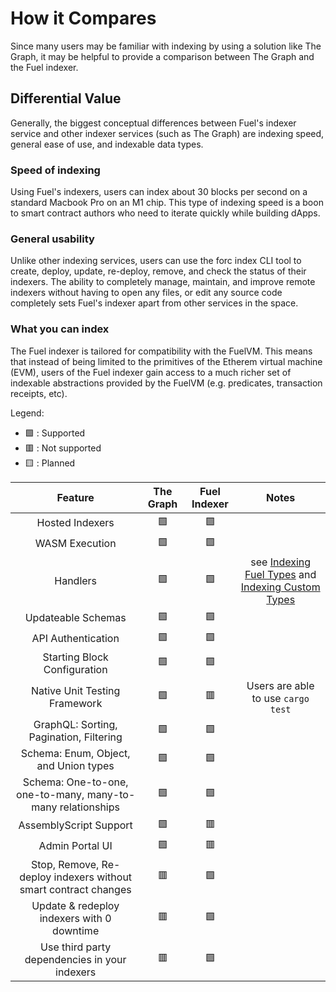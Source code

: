 # How it Compares

Since many users may be familiar with indexing by using a solution like The Graph, it may be helpful to provide a comparison between The Graph and the Fuel indexer.

## Differential Value

Generally, the biggest conceptual differences between Fuel's indexer service and other indexer services (such as The Graph) are indexing speed, general ease of use, and indexable data types.

### Speed of indexing

Using Fuel's indexers, users can index about 30 blocks per second on a standard Macbook Pro on an M1 chip. This type of indexing speed is a boon to smart contract authors who need to iterate quickly while building dApps.

### General usability

Unlike other indexing services, users can use the forc index CLI tool to create, deploy, update, re-deploy, remove, and check the status of their indexers. The ability to completely manage, maintain, and improve remote indexers without having to open any files, or edit any source code completely sets Fuel's indexer apart from other services in the space.

### What you can index

The Fuel indexer is tailored for compatibility with the FuelVM. This means that instead of being limited to the primitives of the Etherem virtual machine (EVM), users of the Fuel indexer gain access to a much richer set of indexable abstractions provided by the FuelVM (e.g. predicates, transaction receipts, etc).

Legend:

- 🟩 : Supported
- 🟥 : Not supported
- 🟨 : Planned

|  Feature |  The Graph  | Fuel Indexer   | Notes  |
|:-:|:-:|:-:|:-:|
|  Hosted Indexers |  🟩  | 🟩   |   |
|  WASM Execution | 🟩   |  🟩  |   |
|  Handlers | 🟩 | 🟩 | see [Indexing Fuel Types](../indexing-fuel-types/index.md) and [Indexing Custom Types](../indexing-custom-types/index.md)|
|  Updateable Schemas | 🟩   |  🟩  |   |
|  API Authentication | 🟩   |  🟩  |   |
|  Starting Block Configuration | 🟩   |  🟩  |   |
|  Native Unit Testing Framework |  🟩  | 🟥 | Users are able to use `cargo test` |
|  GraphQL: Sorting, Pagination, Filtering | 🟩   |  🟩  |   |
|  Schema: Enum, Object, and Union types | 🟩   |  🟩  |   |
|  Schema: One-to-one, one-to-many, many-to-many relationships | 🟩   |  🟩  |   |
|  AssemblyScript Support |  🟩 |  🟥 |   |
|  Admin Portal UI |  🟩 |  🟥 |    |
| Stop, Remove, Re-deploy indexers without smart contract changes | 🟥  |  🟩  |  |
| Update & redeploy indexers with 0 downtime |  🟥  |  🟩 |  |
| Use third party dependencies in your indexers  |  🟥  |  🟩  |  |
